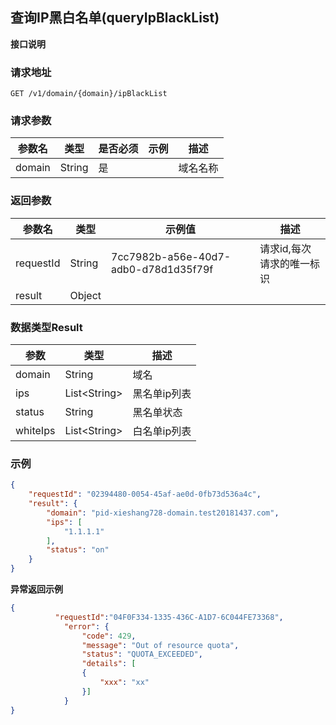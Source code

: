 ## 查询IP黑白名单(queryIpBlackList)

**接口说明**

### 请求地址

```re
GET /v1/domain/{domain}/ipBlackList
```

### 请求参数

| 参数名 | 类型   | 是否必须 | 示例              | 描述     |
| ------ | ------ | -------- | ----------------- | -------- |
| domain | String | 是       |  | 域名名称 |

### 返回参数

| 参数名    | 类型   | 示例值                               | 描述                      |
| --------- | ------ | ------------------------------------ | ------------------------- |
| requestId | String | 7cc7982b-a56e-40d7-adb0-d78d1d35f79f | 请求id,每次请求的唯一标识 |
| result    | Object |                                      |                           |

### 数据类型Result

| 参数   | 类型         | 描述         |
| ------ | ------------ | ------------ |
| domain | String       | 域名         |
| ips    | List\<String> | 黑名单ip列表 |
| status | String       | 黑名单状态   |
| whiteIps    | List\<String> | 白名单ip列表 |


### 示例

```json
{
    "requestId": "02394480-0054-45af-ae0d-0fb73d536a4c",
    "result": {
        "domain": "pid-xieshang728-domain.test20181437.com",
        "ips": [
            "1.1.1.1"
        ],
        "status": "on"
    }
}
```

**异常返回示例**

```json
{
          "requestId":"04F0F334-1335-436C-A1D7-6C044FE73368",
            "error": {
                "code": 429,
                "message": "Out of resource quota",
                "status": "QUOTA_EXCEEDED",
                "details": [
                {
                    "xxx": "xx"
                }]
            }
}
```
